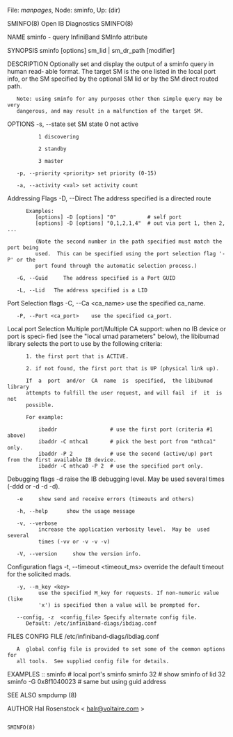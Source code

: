 File: *manpages*,  Node: sminfo,  Up: (dir)

SMINFO(8)                     Open IB Diagnostics                    SMINFO(8)



NAME
       sminfo - query InfiniBand SMInfo attribute

SYNOPSIS
       sminfo [options] sm_lid | sm_dr_path [modifier]

DESCRIPTION
       Optionally  set and display the output of a sminfo query in human read‐
       able format. The target SM is the one listed in the local port info, or
       the  SM  specified  by  the  optional SM lid or by the SM direct routed
       path.

       Note: using sminfo for any purposes other then simple query may be very
       dangerous, and may result in a malfunction of the target SM.

OPTIONS
       -s, --state <state> set SM state
              0 not active

              1 discovering

              2 standby

              3 master

       -p, --priority <priority> set priority (0-15)

       -a, --activity <val> set activity count

   Addressing Flags
       -D, --Direct     The address specified is a directed route

          Examples:
             [options] -D [options] "0"          # self port
             [options] -D [options] "0,1,2,1,4"  # out via port 1, then 2, ...

             (Note the second number in the path specified must match the port being
             used.  This can be specified using the port selection flag '-P' or the
             port found through the automatic selection process.)

       -G, --Guid     The address specified is a Port GUID

       -L, --Lid   The address specified is a LID

   Port Selection flags
       -C, --Ca <ca_name>    use the specified ca_name.

       -P, --Port <ca_port>    use the specified ca_port.

   Local port Selection
       Multiple  port/Multiple CA support: when no IB device or port is speci‐
       fied (see the "local umad parameters"  below),  the  libibumad  library
       selects the port to use by the following criteria:

          1. the first port that is ACTIVE.

          2. if not found, the first port that is UP (physical link up).

          If  a  port  and/or  CA  name  is  specified,  the libibumad library
          attempts to fulfill the user request, and will fail  if  it  is  not
          possible.

          For example:

              ibaddr                 # use the first port (criteria #1 above)
              ibaddr -C mthca1       # pick the best port from "mthca1" only.
              ibaddr -P 2            # use the second (active/up) port from the first available IB device.
              ibaddr -C mthca0 -P 2  # use the specified port only.

   Debugging flags
       -d     raise  the  IB debugging level.  May be used several times (-ddd
              or -d -d -d).

       -e     show send and receive errors (timeouts and others)

       -h, --help      show the usage message

       -v, --verbose
              increase the application verbosity level.  May be  used  several
              times (-vv or -v -v -v)

       -V, --version     show the version info.

   Configuration flags
       -t,  --timeout  <timeout_ms>  override  the  default  timeout  for  the
       solicited mads.

       -y, --m_key <key>
              use the specified M_key for requests. If non-numeric value (like
              'x') is specified then a value will be prompted for.

       --config, -z  <config_file> Specify alternate config file.
          Default: /etc/infiniband-diags/ibdiag.conf

FILES
   CONFIG FILE
       /etc/infiniband-diags/ibdiag.conf

       A  global config file is provided to set some of the common options for
       all tools.  See supplied config file for details.

EXAMPLES
       ::     sminfo                   #  local  port's   sminfo   sminfo   32
              # show sminfo of lid 32 sminfo  -G 0x8f1040023  # same but using
              guid address

SEE ALSO
       smpdump (8)

AUTHOR
       Hal Rosenstock
              < halr@voltaire.com >




                                                                     SMINFO(8)
